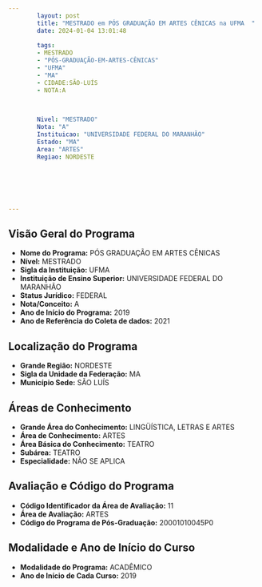 ```yaml
---
        layout: post
        title: "MESTRADO em PÓS GRADUAÇÃO EM ARTES CÊNICAS na UFMA  "
        date: 2024-01-04 13:01:48
     
        tags:
        - MESTRADO
        - "PÓS-GRADUAÇÃO-EM-ARTES-CÊNICAS"
        - "UFMA"
        - "MA"
        - CIDADE:SÃO-LUÍS
        - NOTA:A
        
       

        Nivel: "MESTRADO"
        Nota: "A"
        Instituicao: "UNIVERSIDADE FEDERAL DO MARANHÃO"
        Estado: "MA"
        Area: "ARTES"
        Regiao: NORDESTE
        
        
        
        
        
        
---
```

## Visão Geral do Programa
- **Nome do Programa:** PÓS GRADUAÇÃO EM ARTES CÊNICAS
- **Nível:** MESTRADO
- **Sigla da Instituição:** UFMA
- **Instituição de Ensino Superior:** UNIVERSIDADE FEDERAL DO MARANHÃO
- **Status Jurídico:** FEDERAL
- **Nota/Conceito:** A
- **Ano de Início do Programa:** 2019
- **Ano de Referência do Coleta de dados:** 2021

## Localização do Programa
- **Grande Região:** NORDESTE
- **Sigla da Unidade da Federação:** MA
- **Município Sede:** SÃO LUÍS

## Áreas de Conhecimento
- **Grande Área do Conhecimento:** LINGÜÍSTICA, LETRAS E ARTES
- **Área de Conhecimento:** ARTES
- **Área Básica do Conhecimento:** TEATRO
- **Subárea:** TEATRO
- **Especialidade:** NÃO SE APLICA

## Avaliação e Código do Programa
- **Código Identificador da Área de Avaliação:** 11
- **Área de Avaliação:** ARTES
- **Código do Programa de Pós-Graduação:** 20001010045P0


## Modalidade e Ano de Início do Curso
- **Modalidade do Programa:** ACADÊMICO
- **Ano de Início de Cada Curso:** 2019
